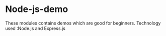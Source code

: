# Node-js-demo
These modules contains demos which are good for beginners.
Technology used :Node.js and Express.js
